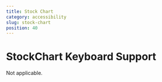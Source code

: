 ```yaml
---
title: Stock Chart
category: accessibility
slug: stock-chart
position: 40
---
```

# StockChart Keyboard Support

Not applicable.
